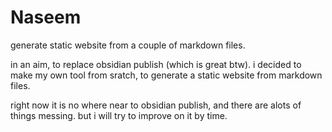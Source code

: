 # Naseem
generate static website from a couple of markdown files.

in an aim, to replace obsidian publish (which is great btw). i decided to make my own tool from sratch, to generate a static website from markdown files.

right now it is no where near to obsidian publish, and there are alots of things messing. but i will try to improve on it by time.
